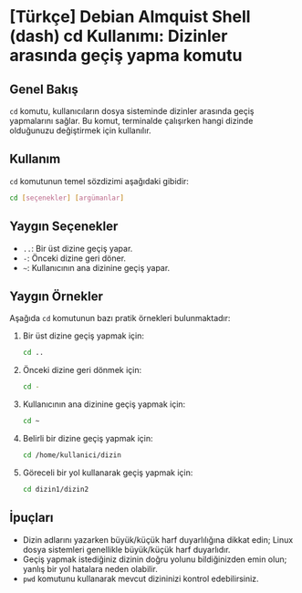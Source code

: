 # [Türkçe] Debian Almquist Shell (dash) cd Kullanımı: Dizinler arasında geçiş yapma komutu

## Genel Bakış
`cd` komutu, kullanıcıların dosya sisteminde dizinler arasında geçiş yapmalarını sağlar. Bu komut, terminalde çalışırken hangi dizinde olduğunuzu değiştirmek için kullanılır.

## Kullanım
`cd` komutunun temel sözdizimi aşağıdaki gibidir:

```bash
cd [seçenekler] [argümanlar]
```

## Yaygın Seçenekler
- `..`: Bir üst dizine geçiş yapar.
- `-`: Önceki dizine geri döner.
- `~`: Kullanıcının ana dizinine geçiş yapar.

## Yaygın Örnekler
Aşağıda `cd` komutunun bazı pratik örnekleri bulunmaktadır:

1. Bir üst dizine geçiş yapmak için:
   ```bash
   cd ..
   ```

2. Önceki dizine geri dönmek için:
   ```bash
   cd -
   ```

3. Kullanıcının ana dizinine geçiş yapmak için:
   ```bash
   cd ~
   ```

4. Belirli bir dizine geçiş yapmak için:
   ```bash
   cd /home/kullanici/dizin
   ```

5. Göreceli bir yol kullanarak geçiş yapmak için:
   ```bash
   cd dizin1/dizin2
   ```

## İpuçları
- Dizin adlarını yazarken büyük/küçük harf duyarlılığına dikkat edin; Linux dosya sistemleri genellikle büyük/küçük harf duyarlıdır.
- Geçiş yapmak istediğiniz dizinin doğru yolunu bildiğinizden emin olun; yanlış bir yol hatalara neden olabilir.
- `pwd` komutunu kullanarak mevcut dizininizi kontrol edebilirsiniz.